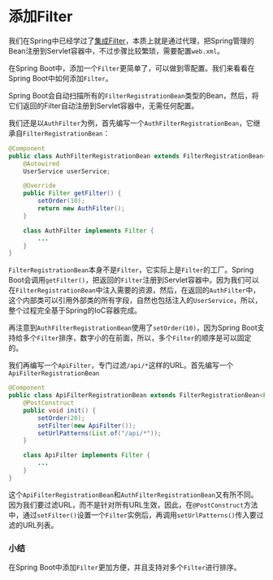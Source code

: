 # 添加Filter

我们在Spring中已经学过了[集成Filter](https://www.liaoxuefeng.com/wiki/1252599548343744/1282384114745378)，本质上就是通过代理，把Spring管理的Bean注册到Servlet容器中，不过步骤比较繁琐，需要配置`web.xml`。

在Spring Boot中，添加一个`Filter`更简单了，可以做到零配置。我们来看看在Spring Boot中如何添加`Filter`。

Spring Boot会自动扫描所有的`FilterRegistrationBean`类型的Bean，然后，将它们返回的Filter自动注册到Servlet容器中，无需任何配置。

我们还是以`AuthFilter`为例，首先编写一个`AuthFilterRegistrationBean`，它继承自`FilterRegistrationBean`：
```java
@Component
public class AuthFilterRegistrationBean extends FilterRegistrationBean<Filter> {
    @Autowired
    UserService userService;

    @Override
    public Filter getFilter() {
        setOrder(10);
        return new AuthFilter();
    }

    class AuthFilter implements Filter {
        ...
    }
}
```
`FilterRegistrationBean`本身不是`Filter`，它实际上是`Filter`的工厂。Spring Boot会调用`getFilter()`，把返回的`Filter`注册到Servlet容器中。因为我们可以在`FilterRegistrationBean`中注入需要的资源，然后，在返回的`AuthFilter`中，这个内部类可以引用外部类的所有字段，自然也包括注入的`UserService`，所以，整个过程完全基于Spring的IoC容器完成。

再注意到`AuthFilterRegistrationBean`使用了`setOrder(10)`，因为Spring Boot支持给多个`Filter`排序，数字小的在前面，所以，多个`Filter`的顺序是可以固定的。

我们再编写一个`ApiFilter`，专门过滤`/api/*`这样的URL。首先编写一个`ApiFilterRegistrationBean`
```java
@Component
public class ApiFilterRegistrationBean extends FilterRegistrationBean<Filter> {
    @PostConstruct
    public void init() {
        setOrder(20);
        setFilter(new ApiFilter());
        setUrlPatterns(List.of("/api/*"));
    }

    class ApiFilter implements Filter {
        ...
    }
}
```
这个`ApiFilterRegistrationBean`和`AuthFilterRegistrationBean`又有所不同。因为我们要过滤URL，而不是针对所有URL生效，因此，在`@PostConstruct`方法中，通过`setFilter()`设置一个`Filter`实例后，再调用`setUrlPatterns()`传入要过滤的URL列表。

### 小结

在Spring Boot中添加`Filter`更加方便，并且支持对多个`Filter`进行排序。
